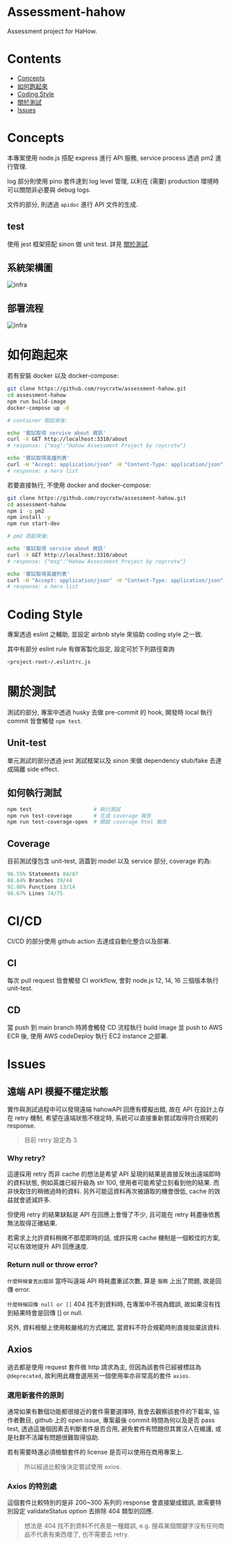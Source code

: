 # Assessment-hahow

Assessment project for HaHow.

# Contents

- [Concepts](#concepts)
- [如何跑起來](#如何跑起來)
- [Coding Style](#Coding-Style)
- [關於測試](#關於測試)
- [Issues](#Issues)

# Concepts

本專案使用 node.js 搭配 express 進行 API 服務, service process 透過 pm2 進行管理.

log 部分則使用 pino 套件達到 log level 管理, 以利在 (需要) production 環境時可以關閉非必要與 debug logs.

文件的部分, 則透過 `apidoc` 進行 API 文件的生成.

## test

使用 jest 框架搭配 sinon 做 unit test. 詳見 [關於測試](#關於測試).


## 系統架構圖

![infra](static/chart-infra.png)

## 部署流程

![infra](static/chart-cicd.png)


# 如何跑起來

若有安裝 docker 以及 docker-compose:

```bash
git clone https://github.com/roycrxtw/assessment-hahow.git
cd assessment-hahow
npm run build-image
docker-compose up -d

# container 跑起來後:

echo '嘗試取得 service about 資訊'
curl -X GET http://localhost:3310/about
# response: {"msg":"Hahow Assessment Project by roycrxtw"}

echo '嘗試取得英雄列表'
curl -H "Accept: application/json" -H "Content-Type: application/json" -H "Name: hahow" -H "Password: rocks" -X GET http://localhost:3310/heroes
# response: a hero list
```

若要直接執行, 不使用 docker and docker-compose:

```bash
git clone https://github.com/roycrxtw/assessment-hahow.git
cd assessment-hahow
npm i -g pm2
npm install -y
npm run start-dev

# pm2 跑起來後:

echo '嘗試取得 service about 資訊'
curl -X GET http://localhost:3310/about
# response: {"msg":"Hahow Assessment Project by roycrxtw"}

echo '嘗試取得英雄列表'
curl -H "Accept: application/json" -H "Content-Type: application/json" -H "Name: hahow" -H "Password: rocks" -X GET http://localhost:3310/heroes
# response: a hero list
```

# Coding Style

專案透過 eslint 之輔助, 並設定 airbnb style 來協助 coding style 之一致.

其中有部分 eslint rule 有做客製化設定, 設定可於下列路徑查詢
```bash
<project-root>/.eslintrc.js
```

# 關於測試

測試的部分, 專案中透過 husky 去做 pre-commit 的 hook, 開發時 local 執行 commit 皆會觸發 `npm test`.

## Unit-test

單元測試的部分透過 jest 測試框架以及 sinon 來做 dependency stub/fake 去達成隔離 side effect.

## 如何執行測試

```bash
npm test                    # 執行測試
npm run test-coverage       # 生成 coverage 報告
npm run test-coverage-open  # 開啟 coverage html 報告
```

## Coverage

目前測試僅包含 unit-test, 涵蓋到 model 以及 service 部分, coverage 約為:

```js
96.55% Statements 84/87
88.64% Branches 39/44
92.86% Functions 13/14
98.67% Lines 74/75
```

# CI/CD

CI/CD 的部分使用 github action 去達成自動化整合以及部署.


## CI

每次 pull request 皆會觸發 CI workflow, 會對 node.js 12, 14, 16 三個版本執行 unit-test.

## CD

當 push 到 main branch 時將會觸發 CD 流程執行 build image 並 push to AWS ECR 後, 使用 AWS codeDeploy 執行 EC2 instance 之部署.

# Issues

## 遠端 API 模擬不穩定狀態

實作與測試過程中可以發現遠端 hahowAPI 回應有模擬出錯, 故在 API 在設計上存在 retry 機制, 希望在遠端狀態不穩定時,
系統可以直接重新嘗試取得符合規範的 response.

> 目前 retry 設定為 3.

### Why retry?

這邊採用 retry 而非 cache 的想法是希望 API 呈現的結果是直接反映出遠端即時的資料狀態, 例如英雄已經升級為 str 100, 使用者可能希望立刻看到他的結果.
而非快取住的稍微過時的資料. 另外可能這資料再次被讀取的機會很低, cache 的效益就會遞減許多.

但使用 retry 的結果缺點是 API 在回應上會慢了不少, 且可能在 retry 耗盡後依舊無法取得正確結果.

若需求上允許資料稍微不那麼即時的話, 或許採用 cache 機制是一個較佳的方案, 可以有效地提升 API 回應速度.

### Return null or throw error?

`什麼時候會丟出錯誤` 當呼叫遠端 API 時耗盡重試次數, 算是 `服務` 上出了問題, 故是回傳 error.

`什麼時候回傳 null or []` 404 找不到資料時, 在專案中不視為錯誤, 故如果沒有找到結果時會是回傳 [] or null.

另外, 資料檢驗上使用較嚴格的方式確認, 當資料不符合規範時則直接拋棄該資料.


## Axios

過去都是使用 request 套件做 http 請求為主, 但因為該套件已經被標註為 `@deprecated`, 故利用此機會選用另一個使用率亦非常高的套件 `axios`.

### 選用新套件的原則

通常如果有數個功能都很接近的套件需要選擇時, 我會去觀察該套件的下載率, 協作者數目, github 上的 open issue, 專案最後 commit 時間為何以及是否 pass test, 
透過這幾個因素去判斷套件是否合用, 避免套件有問題但其實沒人在維護, 或是社群不活躍有問題很難取得協助.

若有需要時還必須檢驗套件的 license 是否可以使用在商用專案上.

> 所以經過比較後決定嘗試使用 axios.

### Axios 的特別處

這個套件比較特別的是非 200~300 系列的 response 會直接變成錯誤, 故需要特別設定 validateStatus option 去排除 404 類型的回應.

> 想法是 404 找不到資料不代表是一種錯誤, e.g. 搜尋某個關鍵字沒有任何商品不代表有東西壞了, 也不需要去 retry.
